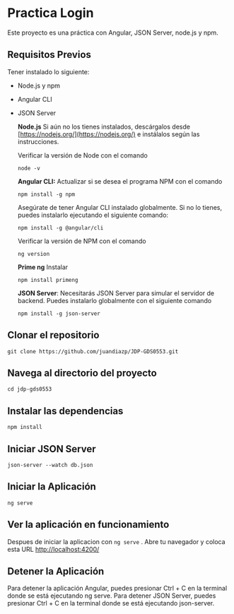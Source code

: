# Practica Login

Este proyecto es una práctica con Angular, JSON Server, node.js y npm.

## Requisitos Previos

Tener instalado lo siguiente:

- Node.js y npm
- Angular CLI
- JSON Server

    **Node.js**
    Si aún no los tienes instalados, descárgalos desde [https://nodejs.org/](https://nodejs.org/) e instálalos según las instrucciones.

    Verificar la versión de Node con el comando 
    ```
    node -v
    ```

    **Angular CLI:** 
    Actualizar si se desea el programa NPM con el comando 
    ```
    npm install -g npm
    ```

    Asegúrate de tener Angular CLI instalado globalmente. Si no lo tienes, puedes instalarlo ejecutando el siguiente comando:

   ```
   npm install -g @angular/cli
   ```

    Verificar la versión de NPM con el comando 
    ```
    ng version
    ```

    **Prime ng**
    Instalar
    ```
    npm install primeng
    ```

    **JSON Server**: Necesitarás JSON Server para simular el servidor de backend. Puedes instalarlo globalmente con el siguiente comando
    ```
    npm install -g json-server
    ```

## Clonar el repositorio
```
git clone https://github.com/juandiazp/JDP-GDS0553.git
```

## Navega al directorio del proyecto
```
cd jdp-gds0553
```

## Instalar las dependencias
```
npm install
```

## Iniciar JSON Server
```
json-server --watch db.json
```

## Iniciar la Aplicación
```
ng serve
```

## Ver la aplicación en funcionamiento
Despues de iniciar la aplicacion con `ng serve` . Abre tu navegador y coloca esta URL [http://localhost:4200/](http://localhost:4200/)


## Detener la Aplicación
Para detener la aplicación Angular, puedes presionar Ctrl + C en la terminal donde se está ejecutando ng serve. Para detener JSON Server, puedes presionar Ctrl + C en la terminal donde se está ejecutando json-server.
